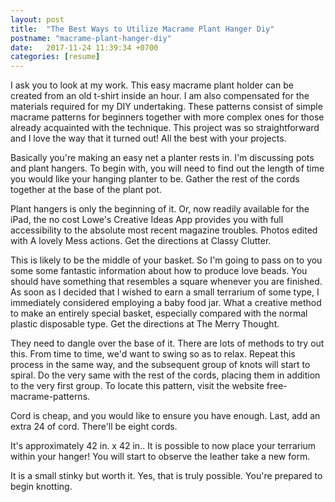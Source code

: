```yaml
---
layout: post
title:  "The Best Ways to Utilize Macrame Plant Hanger Diy"
postname: "macrame-plant-hanger-diy"
date:   2017-11-24 11:39:34 +0700
categories: [resume]
---
```

I ask you to look at my work. This easy macrame plant holder can be created from an old t-shirt inside an hour. I am also compensated for the materials required for my DIY undertaking. These patterns consist of simple macrame patterns for beginners together with more complex ones for those already acquainted with the technique. This project was so straightforward and I love the way that it turned out! All the best with your projects.

Basically you're making an easy net a planter rests in. I'm discussing pots and plant hangers. To begin with, you will need to find out the length of time you would like your hanging planter to be. Gather the rest of the cords together at the base of the plant pot.

Plant hangers is only the beginning of it. Or, now readily available for the iPad, the no cost Lowe's Creative Ideas App provides you with full accessibility to the absolute most recent magazine troubles. Photos edited with A lovely Mess actions. Get the directions at Classy Clutter.

This is likely to be the middle of your basket. So I'm going to pass on to you some some fantastic information about how to produce love beads. You should have something that resembles a square whenever you are finished. As soon as I decided that I wished to earn a small terrarium of some type, I immediately considered employing a baby food jar. What a creative method to make an entirely special basket, especially compared with the normal plastic disposable type. Get the directions at The Merry Thought.

They need to dangle over the base of it. There are lots of methods to try out this. From time to time, we'd want to swing so as to relax. Repeat this process in the same way, and the subsequent group of knots will start to spiral. Do the very same with the rest of the cords, placing them in addition to the very first group. To locate this pattern, visit the website free-macrame-patterns.

Cord is cheap, and you would like to ensure you have enough. Last, add an extra 24 of cord. There'll be eight cords.

It's approximately 42 in. x 42 in.. It is possible to now place your terrarium within your hanger! You will start to observe the leather take a new form.

It is a small stinky but worth it. Yes, that is truly possible. You're prepared to begin knotting.
